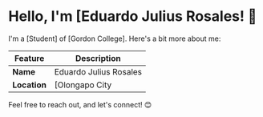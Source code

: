 # Hello, I'm [Eduardo Julius Rosales! 👋

I'm a [Student] of [Gordon College]. Here's a bit more about me:

| Feature      | Description |
|--------------|-------------|
| **Name**     | Eduardo Julius Rosales |
| **Location** | [Olongapo City |


Feel free to reach out, and let's connect! 😊
